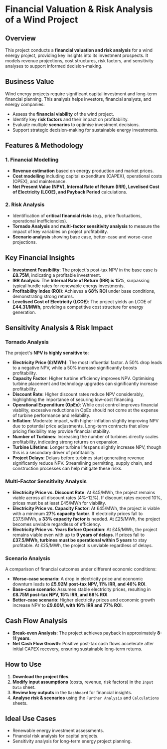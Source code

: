 # Financial Valuation & Risk Analysis of a Wind Project

## Overview

This project conducts a **financial valuation and risk analysis** for a wind energy project, providing key insights into its investment prospects. It models revenue projections, cost structures, risk factors, and sensitivity analyses to support informed decision-making.

## Business Value

Wind energy projects require significant capital investment and long-term financial planning. This analysis helps investors, financial analysts, and energy companies:

- Assess the **financial viability** of the wind project.
- Identify key **risk factors** and their impact on profitability.
- Evaluate multiple **scenarios** to optimise investment decisions.
- Support strategic decision-making for sustainable energy investments.

## Features & Methodology

### 1. Financial Modelling

- **Revenue estimation** based on energy production and market prices.
- **Cost modelling** including capital expenditure (CAPEX), operational costs (OPEX), and maintenance.
- **Net Present Value (NPV), Internal Rate of Return (IRR), Levelised Cost of Electricity (LCOE), and Payback Period** calculations.

### 2. Risk Analysis

- Identification of **critical financial risks** (e.g., price fluctuations, operational inefficiencies).
- **Tornado Analysis** and **multi-factor sensitivity analysis** to measure the impact of key variables on project profitability.
- **Scenario analysis** showing base case, better-case and worse-case projections.

## Key Financial Insights

- **Investment Feasibility**: The project's post-tax NPV in the base case is **£8.75M**, indicating a profitable investment.
- **IRR Analysis**: The **Internal Rate of Return (IRR) is 15%**, surpassing typical hurdle rates for renewable energy investments.
- **Profitability Index (ROI)**: Achieves a **68% ROI** under base conditions, demonstrating strong returns.
- **Levelised Cost of Electricity (LCOE)**: The project yields an LCOE of **£44.31/MWh**, providing a competitive cost structure for energy generation.

## Sensitivity Analysis & Risk Impact

### Tornado Analysis

The project's **NPV is highly sensitive to**:

- **Electricity Price (£/MWh)**: The most influential factor. A 50% drop leads to a negative NPV, while a 50% increase significantly boosts profitability.
- **Capacity Factor**: Higher turbine efficiency improves NPV. Optimising turbine placement and technology upgrades can significantly increase profitability.
- **Discount Rate**: Higher discount rates reduce NPV considerably, highlighting the importance of securing low-cost financing.
- **Operational Expenditure (OpEx)**: While cost control improves financial viability, excessive reductions in OpEx should not come at the expense of turbine performance and reliability.
- **Inflation**: Moderate impact, with higher inflation slightly improving NPV due to potential price adjustments. Long-term contracts that allow pricing flexibility may provide financial stability.
- **Number of Turbines**: Increasing the number of turbines directly scales profitability, indicating strong returns on expansion.
- **Turbine Lifetime**: Longer turbine lifespans slightly increase NPV, though this is a secondary driver of profitability.
- **Project Delays**: Delays before turbines start generating revenue significantly reduce NPV. Streamlining permitting, supply chain, and construction processes can help mitigate these risks.

### Multi-Factor Sensitivity Analysis

- **Electricity Price vs. Discount Rate**: At £45/MWh, the project remains viable across all discount rates (4%–12%). If discount rates exceed 10%, prices must be at least £45/MWh for viability.
- **Electricity Price vs. Capacity Factor**: At £45/MWh, the project is viable with a minimum **27% capacity factor**. If electricity prices fall to £37.5/MWh, a **33% capacity factor** is needed. At £25/MWh, the project becomes unviable regardless of efficiency.
- **Electricity Price vs. Years Before Operation**: At £45/MWh, the project remains viable even with up to **9 years of delays**. If prices fall to **£37.5/MWh, turbines must be operational within 5 years** to stay profitable. At £25/MWh, the project is unviable regardless of delays.

### Scenario Analysis

A comparison of financial outcomes under different economic conditions:

- **Worse-case scenario**: A drop in electricity price and economic downturn leads to **£5.92M post-tax NPV, 11% IRR, and 46% ROI**.
- **Base-case scenario**: Assumes stable electricity prices, resulting in **£8.75M post-tax NPV, 15% IRR, and 68% ROI**.
- **Better-case scenario**: Higher electricity prices and economic growth increase NPV to **£9.80M, with 16% IRR and 77% ROI**.

## Cash Flow Analysis

- **Break-even Analysis**: The project achieves payback in approximately **8-11 years**.
- **Net Cash Flow Growth**: Positive post-tax cash flows accelerate after initial CAPEX recovery, ensuring sustainable long-term returns.

## How to Use

1. **Download the project files**.
2. **Modify input assumptions** (costs, revenue, risk factors) in the `Input Data` sheet.
3. **Review key outputs** in the `Dashboard` for financial insights.
4. **Analyse risk & scenarios** using the `Further Analysis` and `Calculations` sheets.

## Ideal Use Cases

- Renewable energy investment assessments.
- Financial risk analysis for capital projects.
- Sensitivity analysis for long-term energy project planning.


